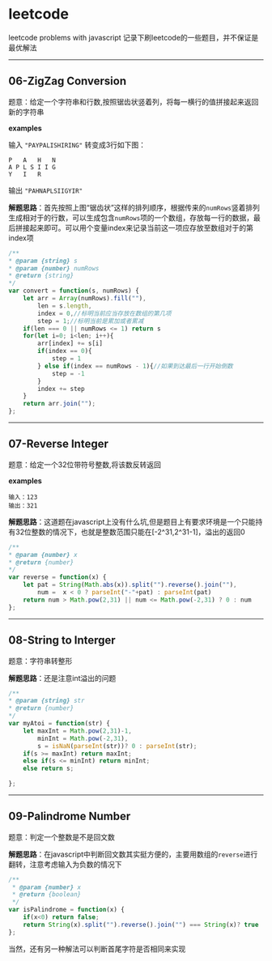 # leetcode
leetcode problems with javascript
记录下刷leetcode的一些题目，并不保证是最优解法

---

## 06-ZigZag Conversion

题意：给定一个字符串和行数,按照锯齿状竖着列，将每一横行的值拼接起来返回新的字符串

**examples**

输入 `"PAYPALISHIRING"` 转变成3行如下图：

```
P   A   H   N
A P L S I I G
Y   I   R
```

输出 `"PAHNAPLSIIGYIR"`

**解题思路**：首先按照上图“锯齿状”这样的排列顺序，根据传来的`numRows`竖着排列生成相对于的行数，可以生成包含`numRows`项的一个数组，存放每一行的数据，最后拼接起来即可。可以用个变量index来记录当前这一项应存放至数组对于的第index项

```javascript
/**
* @param {string} s
* @param {number} numRows
* @return {string}
*/
var convert = function(s, numRows) {
    let arr = Array(numRows).fill(""),
        len = s.length,
        index = 0,//标明当前应当存放在数组的第几项
        step = 1;//标明当前是累加或者累减
    if(len === 0 || numRows <= 1) return s
    for(let i=0; i<len; i++){
        arr[index] += s[i]
        if(index == 0){
            step = 1
        } else if(index == numRows - 1){//如果到达最后一行开始倒数
            step = -1
        }
        index += step
    }
    return arr.join("");
};
```

---

## 07-Reverse Integer

题意：给定一个32位带符号整数,将该数反转返回

**examples**

```
输入：123
输出：321
```

**解题思路**：这道题在javascript上没有什么坑,但是题目上有要求环境是一个只能持有32位整数的情况下，也就是整数范围只能在[-2^31,2^31-1]，溢出的返回0

```javascript
/**
* @param {number} x
* @return {number}
*/
var reverse = function(x) {
    let pat = String(Math.abs(x)).split("").reverse().join(""),
        num =  x < 0 ? parseInt("-"+pat) : parseInt(pat)
    return num > Math.pow(2,31) || num <= Math.pow(-2,31) ? 0 : num
};
```

---

## 08-String to Interger

题意：字符串转整形

**解题思路**：还是注意int溢出的问题

```javascript
/**
* @param {string} str
* @return {number}
*/
var myAtoi = function(str) {
    let maxInt = Math.pow(2,31)-1,
        minInt = Math.pow(-2,31),
        s = isNaN(parseInt(str))? 0 : parseInt(str);
    if(s >= maxInt) return maxInt;
    else if(s <= minInt) return minInt;
    else return s;
    
};
```

---

## 09-Palindrome Number

题意：判定一个整数是不是回文数

**解题思路**：在javascript中判断回文数其实挺方便的，主要用数组的`reverse`进行翻转，注意考虑输入为负数的情况下

```javascript
/**
 * @param {number} x
 * @return {boolean}
 */
var isPalindrome = function(x) {
    if(x<0) return false;
    return String(x).split("").reverse().join("") === String(x)? true : false
};
```

当然，还有另一种解法可以判断首尾字符是否相同来实现